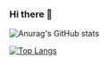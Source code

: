 ### Hi there 👋

<!--
**serhatmazlum/serhatmazlum** is a ✨ _special_ ✨ repository because its `README.md` (this file) appears on your GitHub profile.

Here are some ideas to get you started:

- 🔭 I’m currently working on ...
- 🌱 I’m currently learning ...
- 👯 I’m looking to collaborate on ...
- 🤔 I’m looking for help with ...
- 💬 Ask me about ...
- 📫 How to reach me: ...
- 😄 Pronouns: ...
- ⚡ Fun fact: ...
-->



![Anurag's GitHub stats](https://github-readme-stats.vercel.app/api?username=serhatmazlum&show_icons=true&theme=dracula)


[![Top Langs](https://github-readme-stats.vercel.app/api/top-langs/?username=serhatmazlum&layout=compact&theme=dracula)](https://github.com/anuraghazra/github-readme-stats)




